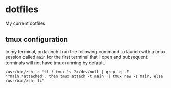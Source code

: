 # dotfiles
My current dotfiles

## tmux configuration

In my terminal, on launch I run the following command to launch with a tmux session called `main` for the first terminal that I open and subsequent terminals will not have tmux running by default.

```
/usr/bin/zsh -c "if ! tmux ls 2>/dev/null | grep -q -E '^main.*attached'; then tmux attach -t main || tmux new -s main; else /usr/bin/zsh; fi"
```
